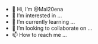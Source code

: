 - 👋 Hi, I’m @Mal20ena
- 👀 I’m interested in ...
- 🌱 I’m currently learning ...
- 💞️ I’m looking to collaborate on ...
- 📫 How to reach me ...

<!---
Mal20ena/Mal20ena is a ✨ special ✨ repository because its `README.md` (this file) appears on your GitHub profile.
You can click the Preview link to take a look at your changes.
--->
